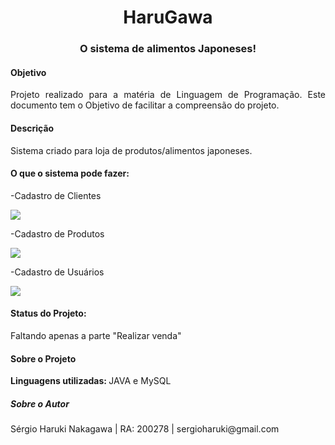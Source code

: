 <h1 align="center"> HaruGawa </h1>
<h3 align="center"> O sistema de alimentos Japoneses! </h3>

<h4>Objetivo</h4>
<p align="justify">Projeto realizado para a matéria de Linguagem de Programação. Este documento tem o Objetivo de facilitar a compreensão do projeto.</p>

<h4>Descrição</h4>
<p align="justify">Sistema criado para loja de produtos/alimentos japoneses.</p>

<h4>O que o sistema pode fazer:</h4>
<p align="justify">-Cadastro de Clientes</p>
 <img src="https://github.com/Sergioharuki/Sistema-loja/blob/main/src/images/TelaCadastroCliente.PNG">
<p align="justify">-Cadastro de Produtos</p>
<img src="https://github.com/Sergioharuki/Sistema-loja/blob/main/src/images/TelaCadastroProduto.PNG">
<p align="justify">-Cadastro de Usuários</p>
<img src="https://github.com/Sergioharuki/Sistema-loja/blob/main/src/images/TelaCadastroUser.PNG">


<h4>Status do Projeto:</h4>
<p align="justify">Faltando apenas a parte "Realizar venda"</p>

<h4>Sobre o Projeto</h4>
<p><b>Linguagens utilizadas: </b>JAVA e MySQL</p>

<h5>Sobre o Autor</h5>
<p align="justify">Sérgio Haruki Nakagawa | RA: 200278 |  sergioharuki@gmail.com</p>
